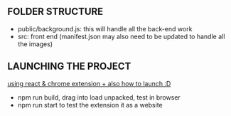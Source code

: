 ## FOLDER STRUCTURE
- public/background.js: this will handle all the back-end work
- src: front end (manifest.json may also need to be updated to handle all the images)

## LAUNCHING THE PROJECT
[using react & chrome extension + also how to launch :D](https://www.linkedin.com/pulse/how-create-chrome-extension-using-reactjs-sonu-kumar-cdqrc/)
- npm run build, drag into load unpacked, test in browser
- npm run start to test the extension it as a website

